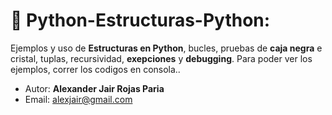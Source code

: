 # 🛒 Python-Estructuras-Python:

Ejemplos y uso de **Estructuras en Python**, bucles, pruebas de **caja negra** e cristal, tuplas, recursividad, **exepciones** y **debugging**. Para poder ver los ejemplos, correr los codigos en consola..

- Autor: **Alexander Jair Rojas Paria**
- Email: alexjair@gmail.com
